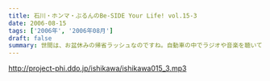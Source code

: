 ```yaml
---
title: 石川・ホンマ・ぶるんのBe-SIDE Your Life! vol.15-3
date: 2006-08-15
tags: ['2006年', '2006年08月']
draft: false
summary: 世間は、お盆休みの帰省ラッシュなのですね。自動車の中でラジオや音楽を聴いている人も多いはず・・・ポッドキャストを車内のFMトランスミッタで電波を飛ばして聴いている人なんているのかな？NAMAEはそうやってクルマの中でポッドキャストを、聴いてみたりしているのですが、皆さんいかがなもんでしょうか？そんな中、三本目が実行です。いつも週末を利用してメールを書いていただいているリスナーの皆さんにはご迷惑をおかけしますがご勘弁！！NAMAE
---
```


http://project-phi.ddo.jp/ishikawa/ishikawa015_3.mp3
